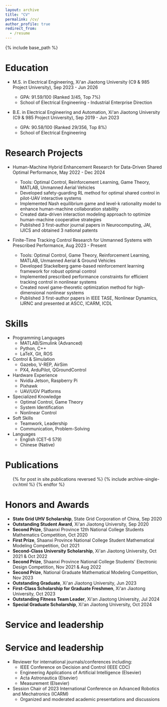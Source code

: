 ```yaml
---
layout: archive
title: "CV"
permalink: /cv/
author_profile: true
redirect_from:
  - /resume
---
```


{% include base_path %}

Education
======
* M.S. in Electrical Engineering, Xi'an Jiaotong University (C9 & 985 Project University), Sep 2023 - Jun 2026
  * GPA: 91.59/100 (Ranked 3/45, Top 7%)
  * School of Electrical Engineering - Industrial Enterprise Direction

* B.E. in Electrical Engineering and Automation, Xi'an Jiaotong University (C9 & 985 Project University), Sep 2019 - Jun 2023
  * GPA: 90.58/100 (Ranked 29/356, Top 8%)
  * School of Electrical Engineering

Research Projects
======
* Human-Machine Hybrid Enhancement Research for Data-Driven Shared Optimal Performance, May 2022 - Dec 2024
  * Tools: Optimal Control, Reinforcement Learning, Game Theory, MATLAB, Unmanned Aerial Vehicles
  * Developed safety-guarding RL method for optimal shared control in pilot-UAV interactive systems
  * Implemented Nash equilibrium game and level-k rationality model to enhance human-machine collaboration stability
  * Created data-driven interaction modeling approach to optimize human-machine cooperative strategies
  * Published 3 first-author journal papers in Neurocomputing, JAI, IJICS and obtained 3 national patents

* Finite-Time Tracking Control Research for Unmanned Systems with Prescribed Performance, Aug 2023 - Present
  * Tools: Optimal Control, Game Theory, Reinforcement Learning, MATLAB, Unmanned Aerial & Ground Vehicles
  * Developed Stackelberg game-based reinforcement learning framework for robust optimal control
  * Implemented prescribed performance constraints for efficient tracking control in nonlinear systems
  * Created novel game-theoretic optimization method for high-dimensional nonlinear systems
  * Published 3 first-author papers in IEEE TASE, Nonlinear Dynamics, IJRNC and presented at ASCC, ICARM, ICDL

Skills
======
* Programming Languages
  * MATLAB/Simulink (Advanced)
  * Python, C++
  * LaTeX, Git, ROS
* Control & Simulation
  * Gazebo, V-REP, AirSim
  * PX4, ArduPilot, QGroundControl
* Hardware Experience
  * Nvidia Jetson, Raspberry Pi
  * Pixhawk
  * UAV/UGV Platforms
* Specialized Knowledge
  * Optimal Control, Game Theory
  * System Identification
  * Nonlinear Control
* Soft Skills
  * Teamwork, Leadership
  * Communication, Problem-Solving
* Languages
  * English (CET-6 579)
  * Chinese (Native)

Publications
======
  <ul>{% for post in site.publications reversed %}
    {% include archive-single-cv.html %}
  {% endfor %}</ul>
  
<!-- Talks
======
  <ul>{% for post in site.talks reversed %}
    {% include archive-single-talk-cv.html  %}
  {% endfor %}</ul>
  
Teaching
======
  <ul>{% for post in site.teaching reversed %}
    {% include archive-single-cv.html %}
  {% endfor %}</ul> -->


Honors and Awards
======
  * **State Grid UHV Scholarship**, State Grid Corporation of China, Sep 2020
  * **Outstanding Student Award**, Xi'an Jiaotong University, Sep 2020
  * **Second Prize**, Shaanxi Province 12th National College Students Mathematics Competition, Oct 2020
  * **First Prize**, Shaanxi Province National College Student Mathematical Modeling Competition, Oct 2021
  * **Second-Class University Scholarship**, Xi'an Jiaotong University, Oct 2021 & Oct 2022
  * **Second Prize**, Shaanxi Province National College Students' Electronic Design Competition, Nov 2021 & Aug 2022
  * **Second Prize**, National Graduate Mathematical Modeling Competition, Nov 2023
  * **Outstanding Graduate**, Xi'an Jiaotong University, Jun 2023
  * **First-Class Scholarship for Graduate Freshmen**, Xi'an Jiaotong University, Oct 2023
  * **Outstanding Fitness Team Leader**, Xi'an Jiaotong University, Jul 2024
  * **Special Graduate Scholarship**, Xi'an Jiaotong University, Oct 2024

Service and leadership
======
Service and leadership
======
* Reviewer for international journals/conferences including:
  * IEEE Conference on Decision and Control (IEEE CDC)
  * Engineering Applications of Artificial Intelligence (Elsevier)
  * Acta Astronautica (Elsevier)
  * Measurement (Elsevier)
* Session Chair of 2023 International Conference on Advanced Robotics and Mechatronics (ICARM)
  <!-- * Chaired technical session at Class A conference of Chinese Association of Automation -->
  * Organized and moderated academic presentations and discussions